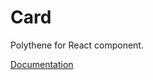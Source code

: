 # Card

Polythene for React component.

[Documentation](https://github.com/ArthurClemens/polythene/blob/master/packages/docs/components/react/card.md)
